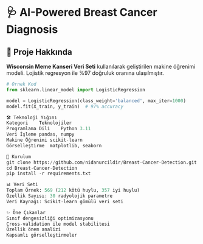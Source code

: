 # 🩺 AI-Powered Breast Cancer Diagnosis

## 📌 Proje Hakkında
**Wisconsin Meme Kanseri Veri Seti** kullanılarak geliştirilen makine öğrenimi modeli. Lojistik regresyon ile %97 doğruluk oranına ulaşılmıştır.

```python
# Örnek Kod
from sklearn.linear_model import LogisticRegression

model = LogisticRegression(class_weight='balanced', max_iter=1000)
model.fit(X_train, y_train)  # 97% accuracy

🛠 Teknoloji Yığını
Kategori	Teknolojiler
Programlama Dili	Python 3.11
Veri İşleme	pandas, numpy
Makine Öğrenimi	scikit-learn
Görselleştirme	matplotlib, seaborn

🚀 Kurulum
git clone https://github.com/nidanurcildir/Breast-Cancer-Detection.git
cd Breast-Cancer-Detection
pip install -r requirements.txt

📊 Veri Seti
Toplam Örnek: 569 (212 kötü huylu, 357 iyi huylu)
Özellik Sayısı: 30 radyolojik parametre
Veri Kaynağı: Scikit-learn gömülü veri seti

✨ Öne Çıkanlar
Sınıf dengesizliği optimizasyonu
Cross-validation ile model stabilitesi
Özellik önem analizi
Kapsamlı görselleştirmeler
